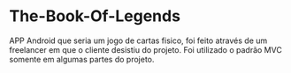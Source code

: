 # The-Book-Of-Legends
APP Android que seria um jogo de cartas fisico, foi feito através de um freelancer em que o cliente desistiu do projeto.
Foi utilizado o padrão MVC somente em algumas partes do projeto.
